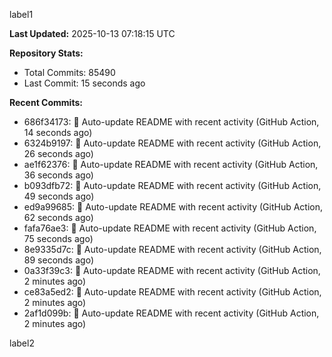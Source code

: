 
label1 
<!-- ACTIVITY_START -->
**Last Updated:** 2025-10-13 07:18:15 UTC

**Repository Stats:**
- Total Commits: 85490
- Last Commit: 15 seconds ago

**Recent Commits:**
- 686f34173: 🤖 Auto-update README with recent activity (GitHub Action, 14 seconds ago)
- 6324b9197: 🤖 Auto-update README with recent activity (GitHub Action, 26 seconds ago)
- ae1f62376: 🤖 Auto-update README with recent activity (GitHub Action, 36 seconds ago)
- b093dfb72: 🤖 Auto-update README with recent activity (GitHub Action, 49 seconds ago)
- ed9a99685: 🤖 Auto-update README with recent activity (GitHub Action, 62 seconds ago)
- fafa76ae3: 🤖 Auto-update README with recent activity (GitHub Action, 75 seconds ago)
- 8e9335d7c: 🤖 Auto-update README with recent activity (GitHub Action, 89 seconds ago)
- 0a33f39c3: 🤖 Auto-update README with recent activity (GitHub Action, 2 minutes ago)
- ce83a5ed2: 🤖 Auto-update README with recent activity (GitHub Action, 2 minutes ago)
- 2af1d099b: 🤖 Auto-update README with recent activity (GitHub Action, 2 minutes ago)
<!-- ACTIVITY_END -->

label2
